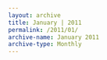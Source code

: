 ```yaml
---
layout: archive
title: January | 2011
permalink: /2011/01/
archive-name: January 2011
archive-type: Monthly
---
```

